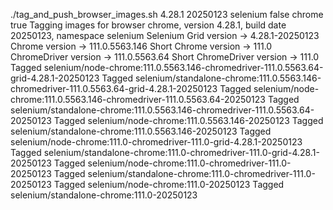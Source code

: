 ./tag_and_push_browser_images.sh 4.28.1 20250123 selenium false chrome true
Tagging images for browser chrome, version 4.28.1, build date 20250123, namespace selenium
Selenium Grid version -> 4.28.1-20250123
Chrome version -> 111.0.5563.146
Short Chrome version -> 111.0
ChromeDriver version -> 111.0.5563.64
Short ChromeDriver version -> 111.0
Tagged selenium/node-chrome:111.0.5563.146-chromedriver-111.0.5563.64-grid-4.28.1-20250123
Tagged selenium/standalone-chrome:111.0.5563.146-chromedriver-111.0.5563.64-grid-4.28.1-20250123
Tagged selenium/node-chrome:111.0.5563.146-chromedriver-111.0.5563.64-20250123
Tagged selenium/standalone-chrome:111.0.5563.146-chromedriver-111.0.5563.64-20250123
Tagged selenium/node-chrome:111.0.5563.146-20250123
Tagged selenium/standalone-chrome:111.0.5563.146-20250123
Tagged selenium/node-chrome:111.0-chromedriver-111.0-grid-4.28.1-20250123
Tagged selenium/standalone-chrome:111.0-chromedriver-111.0-grid-4.28.1-20250123
Tagged selenium/node-chrome:111.0-chromedriver-111.0-20250123
Tagged selenium/standalone-chrome:111.0-chromedriver-111.0-20250123
Tagged selenium/node-chrome:111.0-20250123
Tagged selenium/standalone-chrome:111.0-20250123
